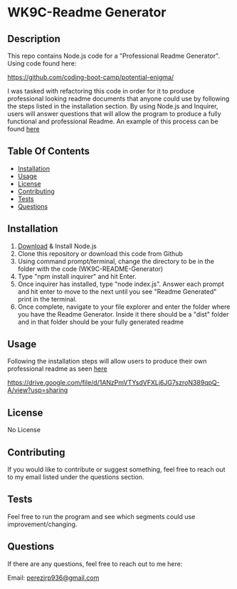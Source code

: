 
  # WK9C-Readme Generator

  ## Description
  This repo contains Node.js code for a "Professional Readme Generator". Using code found here:
  
  https://github.com/coding-boot-camp/potential-enigma/

  I was tasked with refactoring this code in order for it to produce professional looking readme 
  documents that anyone could use by following the steps listed in the installation section. By
  using Node.js and Inquirer, users will answer questions that will allow the program to produce
  a fully functional and professional Readme. An example of this process can be found [here](#usage)



  ## Table Of Contents
  * [Installation](#installation)
  * [Usage](#usage)
  * [License](#license)
  * [Contributing](#contributing)
  * [Tests](#tests)
  * [Questions](#questions)
  

  ## Installation
  1. [Download](https://nodejs.org/en/download/) & Install Node.js
  2. Clone this repository or download this code from Github
  3. Using command prompt/terminal, change the directory to be in the folder with the code (WK9C-README-Generator)
  4. Type "npm install inquirer" and hit Enter.
  5. Once inquirer has installed, type "node index.js". Answer each prompt and hit enter to move to the next until
     you see "Readme Generated" print in the terminal.
  6. Once complete, navigate to your file explorer and enter the folder where you have the Readme Generator. Inside
     it there should be a "dist" folder and in that folder should be your fully generated readme


  ## Usage
  Following the installation steps will allow users to produce their own professional readme as seen [here](https://drive.google.com/file/d/1ANzPmVTYsdVFXLj6JG7szroN389qpQ-A/view?usp=sharing)
  
  https://drive.google.com/file/d/1ANzPmVTYsdVFXLj6JG7szroN389qpQ-A/view?usp=sharing
  

  ## License
  No License

  ## Contributing
  If you would like to contribute or suggest something, feel free to reach out to my email
  listed under the questions section.

  ## Tests
  Feel free to run the program and see which segments could use improvement/changing.

  ## Questions
  If there are any questions, feel free to reach out to me here:

  Email: perezjrp936@gmail.com

  
